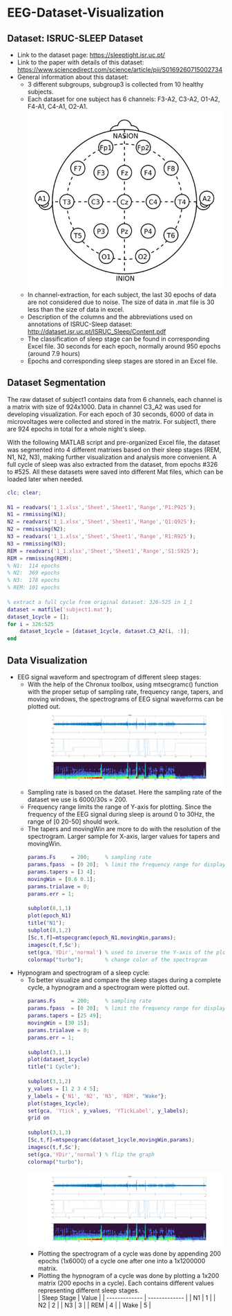# EEG-Dataset-Visualization
## Dataset: ISRUC-SLEEP Dataset 
- Link to the dataset page: https://sleeptight.isr.uc.pt/ 
- Link to the paper with details of this dataset: https://www.sciencedirect.com/science/article/pii/S0169260715002734 
- General information about this dataset: 
  - 3 different subgroups, subgroup3 is collected from 10 healthy subjects.
  - Each dataset for one subject has 6 channels: F3-A2, C3-A2, O1-A2, F4-A1, C4-A1, O2-A1. 
![EEG channels](Figures/for-readme/42d28d71ec11d6c8e75abf70342bb38.jpg)
  - In channel-extraction, for each subject, the last 30 epochs of data are not considered due to noise. The size of data in .mat file is 30 less than the size of data in excel.
  - Description of the columns and the abbreviations used on annotations of ISRUC-Sleep dataset: http://dataset.isr.uc.pt/ISRUC_Sleep/Content.pdf 
  - The classification of sleep stage can be found in corresponding Excel file. 30 seconds for each epoch, normally around 950 epochs (around 7.9 hours) 
  - Epochs and corresponding sleep stages are stored in an Excel file. 

## Dataset Segmentation 
The raw dataset of subject1 contains data from 6 channels, each channel is a matrix with size of 924x1000. Data in channel C3_A2 was used for developing visualization. For each epoch of 30 seconds, 6000 of data in microvoltages were collected and stored in the matrix. For subject1, there are 924 epochs in total for a whole night's sleep.  

With the following MATLAB script and pre-organized Excel file, the dataset was segmented into 4 different matrixes based on their sleep stages (REM, N1, N2, N3), making further visualization and analysis more convenient. A full cycle of sleep was also extracted from the dataset, from epochs #326 to #525. All these datasets were saved into different Mat files, which can be loaded later when needed.    
```Matlab
clc; clear;

N1 = readvars('1_1.xlsx','Sheet','Sheet1','Range','P1:P925');
N1 = rmmissing(N1);
N2 = readvars('1_1.xlsx','Sheet','Sheet1','Range','Q1:Q925');
N2 = rmmissing(N2);
N3 = readvars('1_1.xlsx','Sheet','Sheet1','Range','R1:R925');
N3 = rmmissing(N3);
REM = readvars('1_1.xlsx','Sheet','Sheet1','Range','S1:S925');
REM = rmmissing(REM);
% N1:  114 epochs
% N2:  369 epochs
% N3:  178 epochs
% REM: 101 epochs

% extract a full cycle from original dataset: 326-525 in 1_1
dataset = matfile('subject1.mat');
dataset_1cycle = [];
for i = 326:525
    dataset_1cycle = [dataset_1cycle, dataset.C3_A2(i, :)];
end

```

## Data Visualization 
- EEG signal waveform and spectrogram of different sleep stages:  
  - With the help of the Chronux toolbox, using mtsecgramc() function with the proper setup of sampling rate, frequency range, tapers, and moving windows, the spectrograms of EEG signal waveforms can be plotted out.  
![Different sleep stages](Figures/1cycle.png)
  - Sampling rate is based on the dataset. Here the sampling rate of the dataset we use is 6000/30s = 200. 
  - Frequency range limits the range of Y-axis for plotting. Since the frequency of the EEG signal during sleep is around 0 to 30Hz, the range of [0 20-50] should work.  
  - The tapers and movingWin are more to do with the resolution of the spectrogram. Larger sample for X-axis, larger values for tapers and movingWin.  
      ```Matlab
      params.Fs     = 200;     % sampling rate 
      params.fpass  = [0 20];  % limit the frequency range for display 
      params.tapers = [3 4];   
      movingWin = [0.6 0.1];   
      params.trialave = 0;
      params.err = 1;

      subplot(8,1,1)
      plot(epoch_N1)
      title("N1");
      subplot(8,1,2)
      [Sc,t,f]=mtspecgramc(epoch_N1,movingWin,params);
      imagesc(t,f,Sc');
      set(gca,'YDir','normal') % used to inverse the Y-axis of the plot
      colormap("turbo");       % change color of the spectrogram 
      ```
- Hypnogram and spectrogram of a sleep cycle:
  - To better visualize and compare the sleep stages during a complete cycle, a hypnogram and a spectrogram were plotted out.  
    ```Matlab
    params.Fs     = 200;     % sampling rate 
    params.fpass  = [0 20];  % limit the frequency range for display 
    params.tapers = [25 49];
    movingWin = [30 15];
    params.trialave = 0;
    params.err = 1;

    subplot(3,1,1)
    plot(dataset_1cycle)
    title("1 Cycle");

    subplot(3,1,2)
    y_values = [1 2 3 4 5];
    y_labels = {'N1', 'N2', 'N3', 'REM', "Wake"};
    plot(stages_1cycle);
    set(gca, 'Ytick', y_values, 'YTickLabel', y_labels);
    grid on 

    subplot(3,1,3)
    [Sc,t,f]=mtspecgramc(dataset_1cycle,movingWin,params);
    imagesc(t,f,Sc');
    set(gca,'YDir','normal') % flip the graph
    colormap("turbo");
    ```
    ![1cycle](Figures/1cycle.png)
    - Plotting the spectrogram of a cycle was done by appending 200 epochs (1x6000) of a cycle one after one into a 1x1200000 matrix.  
    - Plotting the hypnogram of a cycle was done by plotting a 1x200 matrix (200 epochs in a cycle). Each contains different values representing different sleep stages.  
      | Sleep Stage  | Value |
      | ------------- | ------------- |
      | N1            | 1             |
      | N2            | 2             |
      | N3            | 3             |
      | REM  | 4  |
      | Wake  | 5  |
      




















